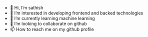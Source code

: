 - 👋 Hi, I’m sathish
- 👀 I’m interested in developing frontend and backed technologies
- 🌱 I’m currently learning machine learning
- 💞️ I’m looking to collaborate on github
- 📫 How to reach me on my github profile

<!---
sathish39893/sathish39893 is a ✨ special ✨ repository because its `README.md` (this file) appears on your GitHub profile.
You can click the Preview link to take a look at your changes.
--->
